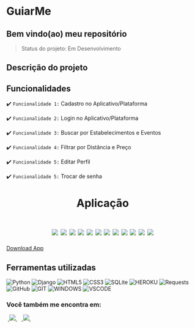 <h1>GuiarMe</h1>

<h2>Bem vindo(ao) meu repositório</h2>

>Status do projeto: Em Desenvolvimento

## Descrição do projeto
<!-- 
 <p align="justify">
GuiarMe é uma plataforma do qual estou desenvolvendo o Back-end e Front-end para o MVP em uma Startup que tem como objetivo fazer...
<div> -->
 
## Funcionalidades

:heavy_check_mark: `Funcionalidade 1:` Cadastro no Aplicativo/Plataforma

:heavy_check_mark: `Funcionalidade 2:`  Login no Aplicativo/Plataforma

:heavy_check_mark: `Funcionalidade 3:` Buscar por Estabelecimentos e Eventos

:heavy_check_mark: `Funcionalidade 4:` Filtrar por Distância e Preço

:heavy_check_mark: `Funcionalidade 5:` Editar Perfil

:heavy_check_mark: `Funcionalidade 5:` Trocar de senha 
 
<div align='center'>
    <h1>Aplicação<h1>
    <img src="desktop/capa mv.gif">
    <img src="desktop/capa 4k.png">
    <img src="desktop/login.png">
    <img src="desktop/index.png">
    <img src="desktop/perfil.png">
    <img src="desktop/index cndd.png">
    <img src="desktop/dash.png">
    <img src="mobile/capa.png">
    <img src="mobile/login.png">
    <img src="mobile/index.png">
    <img src="mobile/perfil.png">
    <img src="mobile/index cndd.png">
</div>
<a href="">Download App</a>
            
## Ferramentas utilizadas

![Python](https://img.shields.io/badge/Python-14354C?style=for-the-badge&logo=python&logoColor=white) 
![Django](https://img.shields.io/badge/django-%23092E20.svg?style=for-the-badge&logo=django&logoColor=white)
![HTML5](https://img.shields.io/badge/HTML5-E34F26?style=for-the-badge&logo=html5&logoColor=white)
![CSS3](https://img.shields.io/badge/CSS-239120?&style=for-the-badge&logo=css3&logoColor=white)
![SQLite](https://img.shields.io/badge/sqlite-%2307405e.svg?style=for-the-badge&logo=sqlite&logoColor=white)
![HEROKU](https://img.shields.io/badge/Heroku-430098?style=for-the-badge&logo=heroku&logoColor=white)
![Requests](https://img.shields.io/badge/Requests-%2307405e.svg?style=for-the-badge&logo=Resquests&logoColor=white)
![GitHub](https://img.shields.io/badge/GitHub-100000?style=for-the-badge&logo=github&logoColor=white)
![GIT](https://img.shields.io/badge/Git-E34F26?style=for-the-badge&logo=git&logoColor=white)
![WINDOWS](https://img.shields.io/badge/Windows-017AD7?style=for-the-badge&logo=windows&logoColor=white)
![VSCODE](https://img.shields.io/badge/-Visual%20Studio%20Code-333333?style=flat&logo=visual-studio-code&logoColor=007ACC)
   
### Você também me encontra em:
&nbsp;<a href="https://www.linkedin.com/in/habacuque-gosch-de-oliveira-993b45264/">
  <img src="https://img.shields.io/badge/linkedin-%230077B5.svg?style=for-the-badge&logo=linkedin&logoColor=white">
</a>&nbsp;
&nbsp;<a href="https://www.instagram.com/gosch_tlgd">
  <img src="https://img.shields.io/badge/Instagram-%23E4405F.svg?style=for-the-badge&logo=Instagram&logoColor=white">
</a>&nbsp;

 <!--
<h2>Guia</h2> -->

